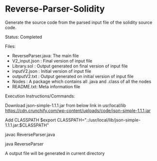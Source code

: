 # Reverse-Parser-Solidity
Generate the source code from the parsed input file of the solidity source code.

Status: Completed

Files:
- ReverseParser.java: The main file
- V2_input.json : Final version of input file 
- Library.sol : Output generated on final version of input file
- inputV2.json : Initial version of input file
- outputV2.txt : Output generated on initial version of input file
- Nodes : A package which contains all .java and .class of all the nodes
- README.txt: Meta information file


Execution Instructions/Commands:

Download json-simple-1.1.1.jar from below link in usr/local/lib
https://cdn.crunchify.com/wp-content/uploads/code/json-simple-1.1.1.jar

Add CLASSPATH
$export CLASSPATH=".:/usr/local/lib/json-simple-1.1.1.jar:$CLASSPATH"

javac ReverseParser.java

java ReverseParser

A output file will be generated in current directory
